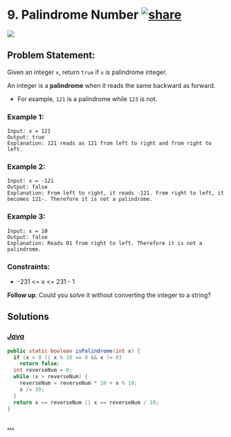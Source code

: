 # 9. Palindrome Number [![share]](https://leetcode.com/problems/palindrome-number)

![][easy]

## Problem Statement:

Given an integer `x`, return `true` if `x` is palindrome integer.

An integer is a **palindrome** when it reads the same backward as forward.

- For example, `121` is a palindrome while `123` is not.

### Example 1:

```
Input: x = 121
Output: true
Explanation: 121 reads as 121 from left to right and from right to left.
```

### Example 2:

```
Input: x = -121
Output: false
Explanation: From left to right, it reads -121. From right to left, it becomes 121-. Therefore it is not a palindrome.
```

### Example 3:

```
Input: x = 10
Output: false
Explanation: Reads 01 from right to left. Therefore it is not a palindrome.
```

### Constraints:

- -231 <= x <= 231 - 1

**Follow up**: Could you solve it without converting the integer to a string?

## Solutions

### [_Java_](./PalindromeNumber.java)

```java
public static boolean isPalindrome(int x) {
  if (x < 0 || x % 10 == 0 && x != 0)
    return false;
  int reverseNum = 0;
  while (x > reverseNum) {
    reverseNum = reverseNum * 10 + x % 10;
    x /= 10;
  }
  return x == reverseNum || x == reverseNum / 10;
}
```

### [_..._]()

```

```

<!----------------------------------{ link }--------------------------------->

[share]: https://img.icons8.com/external-anggara-blue-anggara-putra/20/000000/external-share-user-interface-basic-anggara-blue-anggara-putra-2.png
[easy]: https://img.shields.io/badge/Difficulty-Easy-bright.svg
[medium]: https://img.shields.io/badge/Difficulty-Medium-yellow.svg
[hard]: https://img.shields.io/badge/Difficulty-Hard-red.svg

